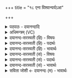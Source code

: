 +++
title = "१८ एना विश्वान्यर्यऽआ"

+++
<details><summary>पदपाठः - दयानन्दादि</summary>

ए॒ना। विश्वा॑नि। अ॒र्यः। आ। द्यु॒म्नानि॑। मानु॑षाणाम्। सिषा॑सन्तः। सिसा॑सन्त॒ऽइति॒ सिसा॑ऽसन्तः। व॒ना॒म॒हे॒। १८।
</details>

<details><summary>अधिमन्त्रम् (VC)</summary>

- विद्वान् देवता
- महीयव ऋषिः
- विराड्गायत्री
- षड्जः
</details>

<details><summary>दयानन्द-सरस्वती (हि) - विषयः</summary>

ईश्वर की उपासना कैसी करनी चाहिये, इस विषय को अगले मन्त्र में कहा है ॥
</details>

<details><summary>दयानन्द-सरस्वती (हि) - पदार्थः</summary>

पदार्थान्वयभाषाः -  जो (अर्यः) ईश्वर (मानुषाणाम्) मनुष्यों की (एना) इन (विश्वानि) सब (द्युम्नानि) शोभायमान कीर्त्तियों की शिक्षा करता है, उस की (सिषासन्तः) सेवा करने की इच्छा करते हुए हम लोग (आ, वनामहे) सुखों को माँगते हैं ॥१८ ॥
</details>

<details><summary>दयानन्द-सरस्वती (हि) - भावार्थः</summary>

भावार्थभाषाः -  जिस ईश्वर ने मनुष्यों के सुख के लिये धनों, वेदों और खाने-पीने योग्य वस्तुओं को उत्पन्न किया है, उसी की उपासना सब मनुष्यों को सदा करनी चाहिये ॥१८ ॥
</details>

<details><summary>दयानन्द-सरस्वती (सं) - विषयः</summary>

ईश्वरः कथमुपास्य इत्याह ॥
</details>

<details><summary>दयानन्द-सरस्वती (सं) - पदार्थः</summary>

पदार्थान्वयभाषाः -  योऽर्यो मानुषाणमेना विश्वानि द्युम्नानि शास्ति तं सिषासन्तो वयं सुखान्यावनामहे ॥१८ ॥
</details>

<details><summary>दयानन्द-सरस्वती (सं) - भावार्थः</summary>

भावार्थभाषाः -  येनेश्वरेण मनुष्याणां सुखाय धनानि वेदा भोज्यादीनि वस्तूनि चोत्पादितानि तस्यैवोपासना सर्वैर्मनुष्यैः सदा कर्त्तव्या ॥१८ ॥
</details>

<details><summary>सविता जोशी ← दयानन्दः (म) - भावार्थः</summary>

भावार्थभाषाः -  ज्या ईश्वराने माणसांच्या सुखासाठी धन, वेद व खाण्यापिण्याने पदार्थ निर्माण केलेले आहेत. सदैव त्याचीच सर्व माणसांनी सदैव उपासना करावी.
</details>